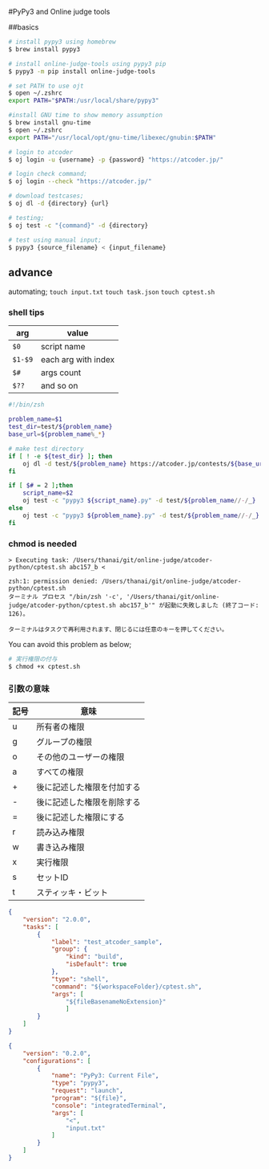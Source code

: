 #PyPy3 and Online judge tools

##basics

```bash
# install pypy3 using homebrew
$ brew install pypy3

# install online-judge-tools using pypy3 pip
$ pypy3 -m pip install online-judge-tools

# set PATH to use ojt
$ open ~/.zshrc
export PATH="$PATH:/usr/local/share/pypy3"

#install GNU time to show memory assumption
$ brew install gnu-time
$ open ~/.zshrc
export PATH="/usr/local/opt/gnu-time/libexec/gnubin:$PATH"

# login to atcoder
$ oj login -u {username} -p {password} "https://atcoder.jp/"

# login check command;
$ oj login --check "https://atcoder.jp/"

# download testcases;
$ oj dl -d {directory} {url}

# testing;
$ oj test -c "{command}" -d {directory}

# test using manual input;
$ pypy3 {source_filename} < {input_filename}
```

## advance

automating;
`touch input.txt`
`touch task.json`
`touch cptest.sh`

### shell tips

|arg|value|
|--|--|
|`$0`|script name|
|`$1-$9`|each arg with index|
|`$#`|args count|
|`$??`|and so on|



```sh
#!/bin/zsh

problem_name=$1
test_dir=test/${problem_name}
base_url=${problem_name%_*}

# make test directory
if [ ! -e ${test_dir} ]; then
    oj dl -d test/${problem_name} https://atcoder.jp/contests/${base_url}/tasks/${problem_name//-/_}
fi

if [ $# = 2 ];then
    script_name=$2
    oj test -c "pypy3 ${script_name}.py" -d test/${problem_name//-/_}
else
    oj test -c "pypy3 ${problem_name}.py" -d test/${problem_name//-/_}
fi
```

### chmod is needed
```
> Executing task: /Users/thanai/git/online-judge/atcoder-python/cptest.sh abc157_b <

zsh:1: permission denied: /Users/thanai/git/online-judge/atcoder-python/cptest.sh
ターミナル プロセス "/bin/zsh '-c', '/Users/thanai/git/online-judge/atcoder-python/cptest.sh abc157_b'" が起動に失敗しました (終了コード: 126)。

ターミナルはタスクで再利用されます、閉じるには任意のキーを押してください。
```

You can avoid this problem as below;
```bash
# 実行権限の付与
$ chmod +x cptest.sh
```

### 引数の意味
|記号|	意味|
|-|-|
|u|	所有者の権限|
|g|	グループの権限|
|o|	その他のユーザーの権限|
|a|	すべての権限|
|+|	後に記述した権限を付加する|
|-|	後に記述した権限を削除する|
|=|	後に記述した権限にする|
|r|	読み込み権限|
|w|	書き込み権限|
|x|	実行権限|
|s|	セットID|
|t|	スティッキ・ビット|


```json
{
    "version": "2.0.0",
    "tasks": [
        {
            "label": "test_atcoder_sample",
            "group": {
                "kind": "build",
                "isDefault": true
            },
            "type": "shell",
            "command": "${workspaceFolder}/cptest.sh",
            "args": [
                "${fileBasenameNoExtension}"
                ]
        }
    ]
}
```
```json
{
    "version": "0.2.0",
    "configurations": [
        {
            "name": "PyPy3: Current File",
            "type": "pypy3",
            "request": "launch",
            "program": "${file}",
            "console": "integratedTerminal",
            "args": [
                "<",
                "input.txt"
            ]
        }
    ]
}
```
